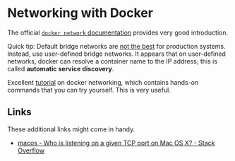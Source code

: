 # Networking with Docker

The official [`docker network` documentation](https://docs.docker.com/network/#docker-ee-networking-features)
provides very good introduction.

Quick tip: Default bridge networks are
[not the best](https://docs.docker.com/network/network-tutorial-standalone/)
for production systems. Instead, use user-defined bridge networks. It appears
that on user-defined networks, docker can resolve a container name to the IP
address; this is called __automatic service discovery__.

Excellent [tutorial](https://docs.docker.com/network/network-tutorial-standalone/) on docker
networking, which contains hands-on commands that you can try yourself. This is very useful.

## Links
These additional links might come in handy.
- [macos - Who is listening on a given TCP port on Mac OS X? - Stack Overflow](https://stackoverflow.com/questions/4421633/who-is-listening-on-a-given-tcp-port-on-mac-os-x)
